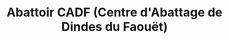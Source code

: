 ---
title: "Abattoir CADF (Centre d'Abattage de Dindes du Faouët)"
url: /le-faouet/abattoir-cadf-centre-dabattage-de-dindes-du-faouet/
shop: boucherie
---